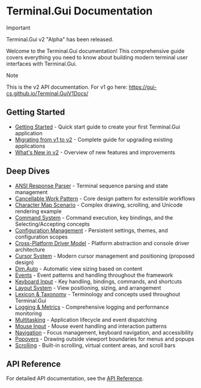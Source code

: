 # Terminal.Gui Documentation

> [!IMPORTANT]
> Terminal.Gui v2 "Alpha" has been released.

Welcome to the Terminal.Gui documentation! This comprehensive guide covers everything you need to know about building modern terminal user interfaces with Terminal.Gui.

> [!NOTE]
> This is the v2 API documentation. For v1 go here: https://gui-cs.github.io/Terminal.GuiV1Docs/

## Getting Started

- [Getting Started](~/docs/getting-started.md) - Quick start guide to create your first Terminal.Gui application
- [Migrating from v1 to v2](~/docs/migratingfromv1.md) - Complete guide for upgrading existing applications
- [What's New in v2](~/docs/newinv2.md) - Overview of new features and improvements

## Deep Dives

- [ANSI Response Parser](~/docs/ansiparser.md) - Terminal sequence parsing and state management
- [Cancellable Work Pattern](~/docs/cancellable-work-pattern.md) - Core design pattern for extensible workflows
- [Character Map Scenario](~/docs/CharacterMap.md) - Complex drawing, scrolling, and Unicode rendering example
- [Command System](~/docs/command.md) - Command execution, key bindings, and the Selecting/Accepting concepts
- [Configuration Management](~/docs/config.md) - Persistent settings, themes, and configuration scopes
- [Cross-Platform Driver Model](~/docs/drivers.md) - Platform abstraction and console driver architecture
- [Cursor System](~/docs/cursor.md) - Modern cursor management and positioning (proposed design)
- [Dim.Auto](~/docs/dimauto.md) - Automatic view sizing based on content
- [Events](~/docs/events.md) - Event patterns and handling throughout the framework
- [Keyboard Input](~/docs/keyboard.md) - Key handling, bindings, commands, and shortcuts
- [Layout System](~/docs/layout.md) - View positioning, sizing, and arrangement
- [Lexicon & Taxonomy](~/docs/lexicon.md) - Terminology and concepts used throughout Terminal.Gui
- [Logging & Metrics](~/docs/logging.md) - Comprehensive logging and performance monitoring
- [Multitasking](~/docs/multitasking.md) - Application lifecycle and event dispatching
- [Mouse Input](~/docs/mouse.md) - Mouse event handling and interaction patterns
- [Navigation](~/docs/navigation.md) - Focus management, keyboard navigation, and accessibility
- [Popovers](~/docs/Popovers.md) - Drawing outside viewport boundaries for menus and popups
- [Scrolling](~/docs/scrolling.md) - Built-in scrolling, virtual content areas, and scroll bars

## API Reference

For detailed API documentation, see the [API Reference](~/api/Terminal.Gui.App.yml).

